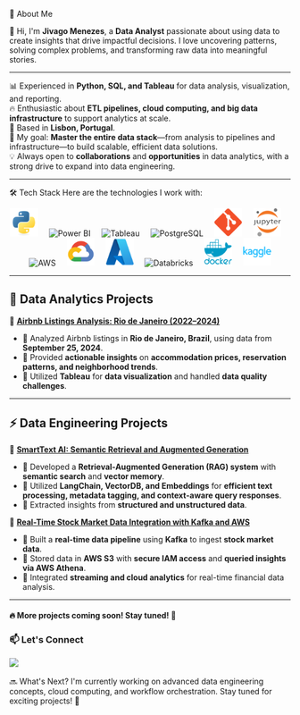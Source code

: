 🚀 About Me

👋 Hi, I'm **Jivago Menezes**, a **Data Analyst** passionate about using data to create insights that drive impactful decisions. I love uncovering patterns, solving complex problems, and transforming raw data into meaningful stories.

---

📊 Experienced in **Python, SQL, and Tableau** for data analysis, visualization, and reporting.  
🔥 Enthusiastic about **ETL pipelines, cloud computing, and big data infrastructure** to support analytics at scale.  
📍 Based in **Lisbon, Portugal**.  
🎯 My goal: **Master the entire data stack**—from analysis to pipelines and infrastructure—to build scalable, efficient data solutions.  
💡 Always open to **collaborations** and **opportunities** in data analytics, with a strong drive to expand into data engineering.

---


🛠️ Tech Stack
Here are the technologies I work with:

<div align="center"> 
  <img src="https://github.com/devicons/devicon/blob/master/icons/python/python-original.svg" title="Python" alt="Python" width="50" height="50"/> &nbsp;&nbsp;&nbsp;
  <img src="https://upload.wikimedia.org/wikipedia/commons/c/cf/New_Power_BI_Logo.svg" title="Power BI" alt="Power BI" width="50" height="50"/> &nbsp;&nbsp;&nbsp;
  <img src="https://cdn.brandfetch.io/id9sYMA_Im/theme/light/symbol.svg?c=1dxbfHSJFAPEGdCLU4o5B" title="Tableau" alt="Tableau" width="50" height="50"/> &nbsp;&nbsp;&nbsp;
  <img src="https://cdn.brandfetch.io/idjSeCeMle/theme/dark/logo.svg?c=1dxbfHSJFAPEGdCLU4o5B" title="PostgreSQL" alt="PostgreSQL" width="50" height="50"/> &nbsp;&nbsp;&nbsp;
  <img src="https://github.com/devicons/devicon/blob/master/icons/git/git-original.svg" title="Git" alt="Git" width="50" height="50"/> &nbsp;&nbsp;&nbsp;
  <img src="https://github.com/devicons/devicon/blob/master/icons/jupyter/jupyter-original-wordmark.svg" title="Jupyter" alt="Jupyter" width="50" height="50"/> &nbsp;&nbsp;&nbsp;
  <img src="https://cdn.brandfetch.io/idVoqFQ-78/theme/light/logo.svg?c=1dxbfHSJFAPEGdCLU4o5B" title="AWS" alt="AWS" width="50" height="50"/> &nbsp;&nbsp;&nbsp;
  <img src="https://github.com/devicons/devicon/blob/master/icons/googlecloud/googlecloud-original.svg" title="GCP" alt="GCP" width="50" height="50"/> &nbsp;&nbsp;&nbsp;
  <img src="https://github.com/devicons/devicon/blob/master/icons/azure/azure-original.svg" title="Azure" alt="Azure" width="50" height="50"/> &nbsp;&nbsp;&nbsp;
  <img src="https://cdn.brandfetch.io/idSUrLOWbH/idEHbzBDZC.svg?c=1dxbfHSJFAPEGdCLU4o5B" title="Databricks" alt="Databricks" width="50" height="50"/> &nbsp;&nbsp;&nbsp;
  <img src="https://github.com/devicons/devicon/blob/master/icons/docker/docker-plain-wordmark.svg" title="Docker" alt="Docker" width="50" height="50"/> &nbsp;&nbsp;&nbsp;
  <img src="https://github.com/devicons/devicon/blob/master/icons/kaggle/kaggle-original-wordmark.svg" title="Kaggle" alt="Kaggle" width="50" height="50"/>
</div>

---

## 📂 Data Analytics Projects  

📌 **[Airbnb Listings Analysis: Rio de Janeiro (2022–2024)](https://github.com/jivagomenezes/airbnb-rio-analysis/tree/main)**  
- 🔹 Analyzed Airbnb listings in **Rio de Janeiro, Brazil**, using data from **September 25, 2024**.  
- 🔹 Provided **actionable insights** on **accommodation prices, reservation patterns, and neighborhood trends**.  
- 🔹 Utilized **Tableau** for **data visualization** and handled **data quality challenges**.  

---

## ⚡ Data Engineering Projects  

📌 **[SmartText AI: Semantic Retrieval and Augmented Generation](https://github.com/jivagomenezes/project-rag/tree/main)**  
- 🔹 Developed a **Retrieval-Augmented Generation (RAG) system** with **semantic search** and **vector memory**.  
- 🔹 Utilized **LangChain, VectorDB, and Embeddings** for **efficient text processing, metadata tagging, and context-aware query responses**.  
- 🔹 Extracted insights from **structured and unstructured data**.  

📌 **[Real-Time Stock Market Data Integration with Kafka and AWS](https://github.com/jivagomenezes/kafka-aws-stock-pipeline)**  
- 🔹 Built a **real-time data pipeline** using **Kafka** to ingest **stock market data**.  
- 🔹 Stored data in **AWS S3** with **secure IAM access** and **queried insights via AWS Athena**.  
- 🔹 Integrated **streaming and cloud analytics** for real-time financial data analysis.  

---

#### 🔥 **More projects coming soon! Stay tuned!** 🚀  



 ### 📫 Let's Connect



[<img src="https://cdn.brandfetch.io/idJFz6sAsl/theme/dark/logo.svg?c=1dxbfHSJFAPEGdCLU4o5B" width="120">](https://www.linkedin.com/in/jivagomenezes/)




🔜 What's Next?
I'm currently working on advanced data engineering concepts, cloud computing, and workflow orchestration. Stay tuned for exciting projects! 🚀

